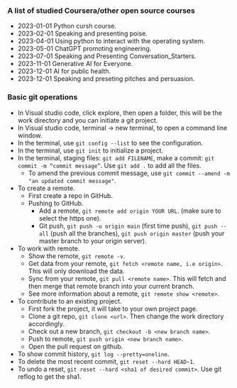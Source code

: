 ### A list of studied Coursera/other open source courses
- 2023-01-01 Python cursh course.
- 2023-02-01 Speaking and presenting poise.
- 2023-04-01 Using python to interact with the operating system.
- 2023-05-01 ChatGPT promoting engineering.
- 2023-07-01 Speaking and Presenting Conversation_Starters.
- 2023-11-01 Generative AI for Everyone.
- 2023-12-01 AI for public health.
- 2023-12-01 Speaking and preseting pitches and persuasion.


### Basic git operations
+ In Visual studio code, click explore, then open a folder, this will be the work directory and you can initiate a git project.
+ In Visual studio code, terminal -> new terminal, to open a command line window.
+ In the terminal, use `git config --list` to see the configuration.
+ In the terminal, use `git init` to initialize a project.
+ In the terminal, staging files: `git add FILENAME`, make a commit: `git commit -m “commit message”`. Use `git add .` to add all the files.
  - To amend the previous commit message, use `git commit --amend -m "an updated commit message"`.
+ To create a remote.
  - First create a repo in GitHub.
  - Pushing to GitHub.
    + Add a remote, `git remote add origin YOUR URL`. (make sure to select the https one).
    + Git push, `git push -u origin main` (first time push), `git push --all` (push all the branches), `git push origin master` (push your master branch to your origin server).
+ To work with remote.
  - Show the remote, `git remote -v`.
  - Get data from your remote, `git fetch <remote name, i.e origin>`. This will only download the data.
  - Sync from your remote, `git pull <remote name>`. This will fetch and then merge that remote branch into your current branch.
  - See more information about a remote, `git remote show <remote>`.
+ To contribute to an existing project.
  - First fork the project, it will take to your own project page.
  - Clone a git repo, `git clone <url>`. Then change the work directory accordingly.
  - Check out a new branch, `git checkout -b <new branch name>`.
  - Push to remote, `git push origin <new branch name>`.
  - Open the pull request on github.
+ To show commit history, `git log --pretty=oneline`.
+ To delete the most recent commit, `git reset --hard HEAD~1`.
+ To undo a reset, `git reset --hard <sha1 of desired commit>`. Use git reflog to get the sha1.
